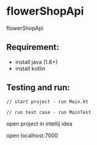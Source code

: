 # flowerShopApi

flowerShopApi

## Requirement:

 - install java (1.8+)
 - install kotlin

## Testing and run:

```
// start project - run Main.kt

// run test case - run MainTest
```

open project in intellij idea

open localhost:7000